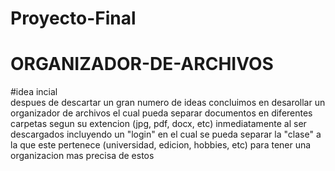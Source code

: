 # Proyecto-Final
# ORGANIZADOR-DE-ARCHIVOS 
#idea incial <br>
despues de descartar un gran numero de ideas concluimos en desarollar un organizador de archivos el cual pueda separar documentos en diferentes carpetas segun su extencion (jpg, pdf, docx, etc) inmediatamente al ser descargados incluyendo un "login" en el cual se pueda separar la "clase" a la que este pertenece (universidad, edicion, hobbies, etc) para tener una organizacion mas precisa de estos

